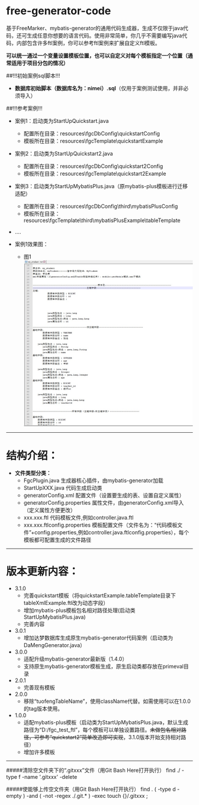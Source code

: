 # free-generator-code


基于FreeMarker、mybatis-generator的通用代码生成器，生成不仅限于java代码，还可生成任意你想要的语言代码。使用非常简单，你几乎不需要编写java代码，内部包含许多ftl案例，你可以参考ftl案例来扩展自定义ftl模板。

**可以统一通过一个变量设置模板位置，也可以自定义对每个模板指定一个位置（通常适用于项目分包的情况）**


##!!!初始案例sql脚本!!!
+ **数据库初始脚本（数据库名为：nimei）.sql**（仅用于案例测试使用，并非必须导入）


##!!!参考案例!!!
+ 案例1：启动类为StartUpQuickstart.java
  + 配置所在目录：resources\fgcDbConfig\quickstartConfig
  + 模板所在目录：resources\fgcTemplate\quickstartExample
+ 案例2：启动类为StartUpQuickstart2.java
  + 配置所在目录：resources\fgcDbConfig\quickstart2Config
  + 模板所在目录：resources\fgcTemplate\quickstart2Example
+ 案例3：启动类为StartUpMybatisPlus.java（原mybatis-plus模板进行迁移适配）
  + 配置所在目录：resources\fgcDbConfig\third\mybatisPlusConfig
  + 模板所在目录：resources\fgcTemplate\third\mybatisPlusExample\tableTemplate
+ ....


+ 案例1效果图：
  + 图1  ![image](https://github.com/JonSnow592622272/my-image/blob/master/free-generator-code/anli1.jpg)

<hr>

# 结构介绍：
+ **文件类型分类：**
  + FgcPlugin.java 生成器核心插件，由mybatis-generator加载
  + StartUpXXX.java 代码生成启动类
  + generatorConfig.xml 配置文件（设置要生成的表、设置自定义属性）
  + generatorConfig.properties 属性文件，由generatorConfig.xml导入（定义属性方便更改）
  + xxx.xxx.ftl 代码模板文件,例如controller.java.ftl
  + xxx.xxx.ftlconfig.properties 模板配置文件（文件名为：“代码模板文件”+config.properties,例如controller.java.ftlconfig.properties），每个模板都可配置生成的文件路径
  
  
  


<hr>

# 版本更新内容：
+ 3.1.0
  + 完善quickstart模板（将quickstartExample.tableTemplate目录下tableXmlExample.ftl改为动态字段）
  + 增加mybatis-plus模板包名相对路径处理(启动类StartUpMybatisPlus.java)
  + 完善内容
+ 3.0.1
  + 增加达梦数据库生成原生mybatis-generator代码案例（启动类为DaMengGenerator.java）
+ 3.0.0
  + 适配升级mybatis-generator最新版（1.4.0）
  + 支持原生mybatis-generator模板生成，原生启动类都存放在primeval目录
+ 2.0.1
  + 完善现有模板
+ 2.0.0
  + 移除“tuofengTableName”，使用className代替。如需使用可以在1.0.0的tag版本使用。
+ 1.0.0
  + 适配mybatis-plus模板（启动类为StartUpMybatisPlus.java，默认生成路径为“D:/fgc_test_ftl”，每个模板可以单独设置路径。~~未做包名相对路径，可参考“quickstart2”简单改造即可实现~~，3.1.0版本开始支持相对路径）
  + 增加许多模板
  

<hr>
  
#####清除空文件夹下的“.gitxxx”文件（用Git Bash Here打开执行）
find ./ -type f -name '.gitxxx' -delete

#####使能够上传空文件夹（用Git Bash Here打开执行）
find . \( -type d -empty \) -and \( -not -regex ./\.git.* \) -exec touch {}/.gitxxx \;
